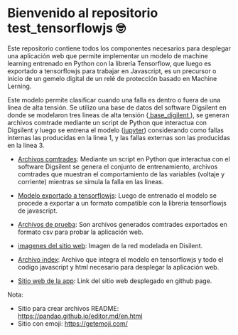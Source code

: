 # Bienvenido al repositorio test_tensorflowjs 🤓

Este repositorio contiene todos los componentes necesarios para desplegar una aplicación web que permite implementar un modelo de machine learning entrenado en Python con la librería Tensorflow, que luego es exportado a tensorflowjs para trabajar en Javascript, es un precursor o inicio de un gemelo digital de un relé de protección basado en Machine Lerning.

Este modelo permite clasificar cuando una falla es dentro o fuera de una linea de alta tensión. Se utilizo una base de datos del software Digsilent en donde se modelaron tres lineas de alta tensión ([ base_digilent ](https://github.com/pelaokano/test_tensorflowjs/tree/main/base_digilent " base_digilent ")), se generan archivos comtrade mediante un script de Python que interactua con Digsilent y luego se entrena el modelo ([jupyter](https://github.com/pelaokano/test_tensorflowjs/tree/main/jupyter "jupyter")) considerando como fallas internas las producidas en la linea 1, y las fallas externas son las producidas en la linea 3.

- [Archivos comtrades](https://github.com/pelaokano/test_tensorflowjs/tree/main/resultados "archivos comtrades"): Mediante un script en Python que interactua con el software Digsilent se genera el conjunto de entrenamiento, archivos comtrades que muestran el comportamiento de las variables (voltaje y corriente) mientras se simula la falla en las lineas.

- [Modelo exportado a tensorflowjs](https://github.com/pelaokano/test_tensorflowjs/tree/main/jsmodel "modelo exportado a tensorflowjs"): Luego de entrenado el modelo se procede a exportar a un formato compatible con la libreria tensorflowjs de javascript.

- [Archivos de prueba](https://github.com/pelaokano/test_tensorflowjs/tree/main/archivos_test "archivos de prueba"): Son archivos generados comtrades exportados en formato csv para probar la aplicación web.

- [imagenes del sitio web](https://github.com/pelaokano/test_tensorflowjs/tree/main/imagen "imagenes del sitio web"): Imagen de la red modelada en Disilent.

- [Archivo index](https://github.com/pelaokano/test_tensorflowjs/blob/main/index.html "archivo index"): Archivo que integra el modelo en tensorflowjs y todo el codigo javascript y html necesario para desplegar la aplicación web.

- [Sitio web de la app](https://pelaokano.github.io/ "sitio web de la app"): Link del sitio web desplegado en github page.

Nota:
 - Sitio para crear archivos README: https://pandao.github.io/editor.md/en.html
 - Sitio con emoji: https://getemoji.com/
